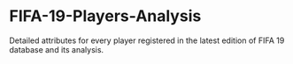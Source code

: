 # FIFA-19-Players-Analysis

Detailed attributes for every player registered in the latest edition of FIFA 19 database and its analysis.

